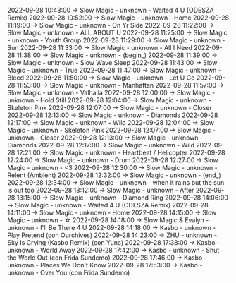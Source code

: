 2022-09-28 10:43:00 -> Slow Magic - unknown - Waited 4 U (ODESZA Remix)
2022-09-28 10:52:00 -> Slow Magic - unknown - Home
2022-09-28 11:19:00 -> Slow Magic - unknown - On Yr Side
2022-09-28 11:22:00 -> Slow Magic - unknown - ALL ABOUT U
2022-09-28 11:25:00 -> Slow Magic - unknown - Youth Group
2022-09-28 11:29:00 -> Slow Magic - unknown - Sun
2022-09-28 11:33:00 -> Slow Magic - unknown - All I Need
2022-09-28 11:38:00 -> Slow Magic - unknown - (begin_)
2022-09-28 11:39:00 -> Slow Magic - unknown - Slow Wave Sleep
2022-09-28 11:43:00 -> Slow Magic - unknown - True
2022-09-28 11:47:00 -> Slow Magic - unknown - Bleed
2022-09-28 11:50:00 -> Slow Magic - unknown - Let U Go
2022-09-28 11:53:00 -> Slow Magic - unknown - Manhattan
2022-09-28 11:57:00 -> Slow Magic - unknown - Valhalla
2022-09-28 12:00:00 -> Slow Magic - unknown - Hold Still
2022-09-28 12:04:00 -> Slow Magic - unknown - Skeleton Pink
2022-09-28 12:07:00 -> Slow Magic - unknown - Closer
2022-09-28 12:13:00 -> Slow Magic - unknown - Diamonds
2022-09-28 12:17:00 -> Slow Magic - unknown - Wild
2022-09-28 12:04:00 -> Slow Magic - unknown - Skeleton Pink
2022-09-28 12:07:00 -> Slow Magic - unknown - Closer
2022-09-28 12:13:00 -> Slow Magic - unknown - Diamonds
2022-09-28 12:17:00 -> Slow Magic - unknown - Wild
2022-09-28 12:21:00 -> Slow Magic - unknown - Heartbeat / Helicopter
2022-09-28 12:24:00 -> Slow Magic - unknown - Drum
2022-09-28 12:27:00 -> Slow Magic - unknown - <3
2022-09-28 12:30:00 -> Slow Magic - unknown - Relent (Ambient)
2022-09-28 12:32:00 -> Slow Magic - unknown - (end_)
2022-09-28 12:34:00 -> Slow Magic - unknown - when it rains but the sun is out too
2022-09-28 13:12:00 -> Slow Magic - unknown - After
2022-09-28 13:15:00 -> Slow Magic - unknown - Diamond Ring
2022-09-28 14:06:00 -> Slow Magic - unknown - Waited 4 U (ODESZA Remix)
2022-09-28 14:11:00 -> Slow Magic - unknown - Home
2022-09-28 14:15:00 -> Slow Magic - unknown - ☆
2022-09-28 14:18:00 -> Slow Magic & Evalyn - unknown - I'll Be There 4 U
2022-09-28 14:18:00 -> Kasbo - unknown - Play Pretend (con Ourchives)
2022-09-28 14:23:00 -> ZHU - unknown - Sky Is Crying (Kasbo Remix) (con Yuna)
2022-09-28 17:38:00 -> Kasbo - unknown - World Away
2022-09-28 17:42:00 -> Kasbo - unknown - Shut the World Out (con Frida Sundemo)
2022-09-28 17:46:00 -> Kasbo - unknown - Places We Don't Know
2022-09-28 17:53:00 -> Kasbo - unknown - Over You (con Frida Sundemo)
